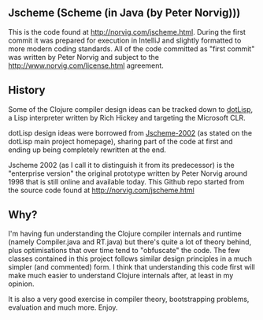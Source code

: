 ## Jscheme (Scheme (in Java (by Peter Norvig)))

This is the code found at http://norvig.com/jscheme.html. During the first commit it was prepared for execution
in IntelliJ and slightly formatted to more modern coding standards. All of the code committed as "first commit"
was written by Peter Norvig and subject to the http://www.norvig.com/license.html agreement.

## History

Some of the Clojure compiler design ideas can be tracked down to [dotLisp](http://dotlisp.sourceforge.net/dotlisp.htm),
a Lisp interpreter written by Rich Hickey and targeting the Microsoft CLR.

dotLisp design ideas were borrowed from [Jscheme-2002](http://jscheme.sourceforge.net/jscheme/main.html)
(as stated on the dotLisp main project homepage), sharing part of the code at first and ending up being completely
rewritten at the end.

Jscheme 2002 (as I call it to distinguish it from its predecessor) is the "enterprise version" the original prototype
written by Peter Norvig around 1998 that is still online and available today. This Github repo started from the source code
found at http://norvig.com/jscheme.html

## Why?

I'm having fun understanding the Clojure compiler internals and runtime (namely Compiler.java and RT.java) but there's
quite a lot of theory behind, plus optimisations that over time tend to "obfuscate" the code. The few classes contained
in this project follows similar design principles in a much simpler (and commented) form. I think that understanding
this code first will make much easier to understand Clojure internals after, at least in my opinion.

It is also a very good exercise in compiler theory, bootstrapping problems, evaluation and much more. Enjoy.
